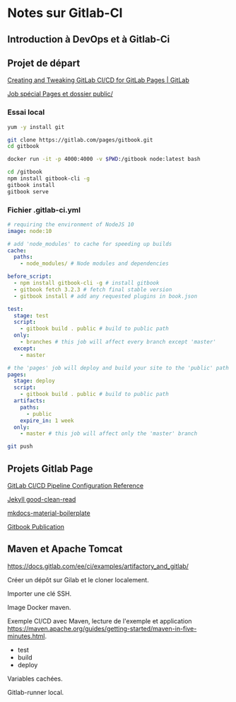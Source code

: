 # Notes sur Gitlab-CI

<!-- toc -->

## Introduction à DevOps et à Gitlab-Ci



## Projet de départ

[Creating and Tweaking GitLab CI/CD for GitLab Pages | GitLab](https://docs.gitlab.com/ee/user/project/pages/getting_started_part_four.html)

[Job spécial Pages et dossier public/](https://docs.gitlab.com/ee/ci/yaml/#pages)

### Essai local

```bash
yum -y install git
```

```bash
git clone https://gitlab.com/pages/gitbook.git
cd gitbook
```

```bash
docker run -it -p 4000:4000 -v $PWD:/gitbook node:latest bash
```

```bash
cd /gitbook
npm install gitbook-cli -g
gitbook install
gitbook serve
```

### Fichier .gitlab-ci.yml

```yaml
# requiring the environment of NodeJS 10
image: node:10

# add 'node_modules' to cache for speeding up builds
cache:
  paths:
    - node_modules/ # Node modules and dependencies

before_script:
  - npm install gitbook-cli -g # install gitbook
  - gitbook fetch 3.2.3 # fetch final stable version
  - gitbook install # add any requested plugins in book.json

test:
  stage: test
  script:
    - gitbook build . public # build to public path
  only:
    - branches # this job will affect every branch except 'master'
  except:
    - master

# the 'pages' job will deploy and build your site to the 'public' path
pages:
  stage: deploy
  script:
    - gitbook build . public # build to public path
  artifacts:
    paths:
      - public
    expire_in: 1 week
  only:
    - master # this job will affect only the 'master' branch
```

```bash
git push
```

## Projets Gitlab Page

[GitLab CI/CD Pipeline Configuration Reference](https://docs.gitlab.com/ee/ci/yaml/README.html)

[Jekyll good-clean-read](https://github.com/goffinet/good-clean-read)

[mkdocs-material-boilerplate](https://github.com/goffinet/mkdocs-material-boilerplate)

[Gitbook Publication](https://github.com/goffinet/gitbook-publication)

## Maven et Apache Tomcat

https://docs.gitlab.com/ee/ci/examples/artifactory_and_gitlab/

Créer un dépôt sur Gilab et le cloner localement.

Importer une clé SSH.

Image Docker maven.

Exemple CI/CD avec Maven, lecture de l'exemple et application https://maven.apache.org/guides/getting-started/maven-in-five-minutes.html.

- test
- build
- deploy

Variables cachées.

Gitlab-runner local.
